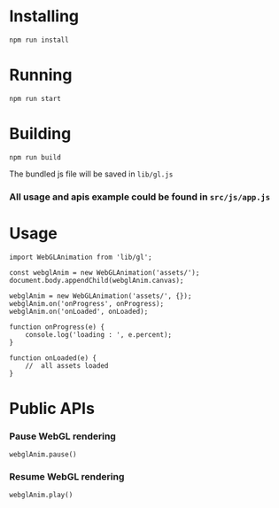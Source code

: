 # Installing

```
npm run install
```

# Running

```
npm run start
```

# Building

```
npm run build
```

The bundled js file will be saved in `lib/gl.js`

### All usage and apis example could be found in `src/js/app.js`

# Usage

```
import WebGLAnimation from 'lib/gl';

const webglAnim = new WebGLAnimation('assets/');
document.body.appendChild(webglAnim.canvas);

webglAnim = new WebGLAnimation('assets/', {});
webglAnim.on('onProgress', onProgress);
webglAnim.on('onLoaded', onLoaded);

function onProgress(e) {
	console.log('loading : ', e.percent);
}

function onLoaded(e) {
	//	all assets loaded
}

```

# Public APIs

### Pause WebGL rendering

`webglAnim.pause()`

### Resume WebGL rendering

`webglAnim.play()`
